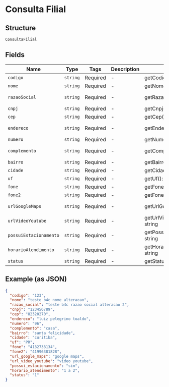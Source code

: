 
# Consulta Filial

## Structure

`ConsultaFilial`

## Fields

| Name | Type | Tags | Description | Getter | Setter |
|  --- | --- | --- | --- | --- | --- |
| `codigo` | `string` | Required | - | getCodigo(): string | setCodigo(string codigo): void |
| `nome` | `string` | Required | - | getNome(): string | setNome(string nome): void |
| `razaoSocial` | `string` | Required | - | getRazaoSocial(): string | setRazaoSocial(string razaoSocial): void |
| `cnpj` | `string` | Required | - | getCnpj(): string | setCnpj(string cnpj): void |
| `cep` | `string` | Required | - | getCep(): string | setCep(string cep): void |
| `endereco` | `string` | Required | - | getEndereco(): string | setEndereco(string endereco): void |
| `numero` | `string` | Required | - | getNumero(): string | setNumero(string numero): void |
| `complemento` | `string` | Required | - | getComplemento(): string | setComplemento(string complemento): void |
| `bairro` | `string` | Required | - | getBairro(): string | setBairro(string bairro): void |
| `cidade` | `string` | Required | - | getCidade(): string | setCidade(string cidade): void |
| `uf` | `string` | Required | - | getUf(): string | setUf(string uf): void |
| `fone` | `string` | Required | - | getFone(): string | setFone(string fone): void |
| `fone2` | `string` | Required | - | getFone2(): string | setFone2(string fone2): void |
| `urlGoogleMaps` | `string` | Required | - | getUrlGoogleMaps(): string | setUrlGoogleMaps(string urlGoogleMaps): void |
| `urlVideoYoutube` | `string` | Required | - | getUrlVideoYoutube(): string | setUrlVideoYoutube(string urlVideoYoutube): void |
| `possuiEstacionamento` | `string` | Required | - | getPossuiEstacionamento(): string | setPossuiEstacionamento(string possuiEstacionamento): void |
| `horarioAtendimento` | `string` | Required | - | getHorarioAtendimento(): string | setHorarioAtendimento(string horarioAtendimento): void |
| `status` | `string` | Required | - | getStatus(): string | setStatus(string status): void |

## Example (as JSON)

```json
{
  "codigo": "123",
  "nome": "teste b4c nome alteracao",
  "razao_social": "teste b4c razao social alteracao 2",
  "cnpj": "123456789",
  "cep": "82320270",
  "endereco": "luiz pelegrino toaldo",
  "numero": "96",
  "complemento": "casa",
  "bairro": "santa felicidade",
  "cidade": "curitiba",
  "uf": "PR",
  "fone": "4132733134",
  "fone2": "41996381828",
  "url_google_maps": "google maps",
  "url_video_youtube": "video youtube",
  "possui_estacionamento": "sim",
  "horario_atendimento": "1 a 2",
  "status": "1"
}
```

